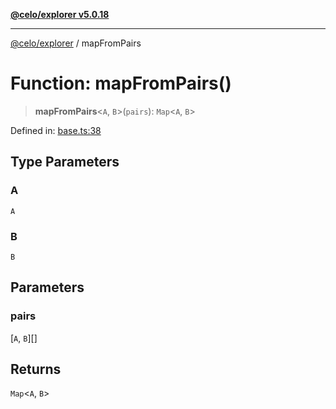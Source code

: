 [**@celo/explorer v5.0.18**](../README.md)

***

[@celo/explorer](../README.md) / mapFromPairs

# Function: mapFromPairs()

> **mapFromPairs**\<`A`, `B`\>(`pairs`): `Map`\<`A`, `B`\>

Defined in: [base.ts:38](https://github.com/celo-org/developer-tooling/blob/master/packages/sdk/explorer/src/base.ts#L38)

## Type Parameters

### A

`A`

### B

`B`

## Parameters

### pairs

\[`A`, `B`\][]

## Returns

`Map`\<`A`, `B`\>
